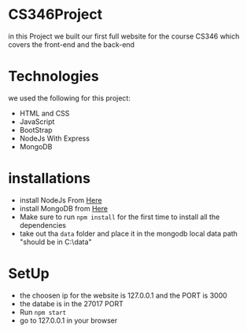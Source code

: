# CS346Project
in this Project we built our first full website for the course CS346
which covers the front-end and the back-end 

# Technologies
  we used the following for this project:
  - HTML and CSS 
  - JavaScript
  - BootStrap
  - NodeJs With Express
  - MongoDB
  
  # installations
  - install NodeJs From [Here](https://nodejs.org/en/download/)
  - install MongoDB from [Here]([https://nodejs.org/en/download/](https://www.mongodb.com/try/download/community))
  - Make sure to run `npm install` for the first time to install all the dependencies
  - take out tha `data` folder and place it in the mongodb local data path "should be in C:\\data"
  
  # SetUp
  - the choosen ip for the website is 127.0.0.1 and the PORT is 3000
  - the databe is in the 27017 PORT
  - Run `npm start`
  - go to 127.0.0.1 in your browser


